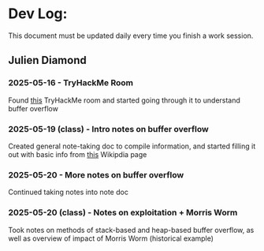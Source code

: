 # Dev Log:

This document must be updated daily every time you finish a work session.

## Julien Diamond

### 2025-05-16 - TryHackMe Room
Found [this](https://tryhackme.com/room/bof1) TryHackMe room and started going through it to understand buffer overflow

### 2025-05-19 (class) - Intro notes on buffer overflow

Created general note-taking doc to compile information, and started filling it out with basic info from [this](https://en.wikipedia.org/wiki/Buffer_overflow) Wikipdia page

### 2025-05-20 - More notes on buffer overflow

Continued taking notes into note doc

### 2025-05-20 (class) - Notes on exploitation + Morris Worm

Took notes on methods of stack-based and heap-based buffer overflow, as well as overview of impact of Morris Worm (historical example)
